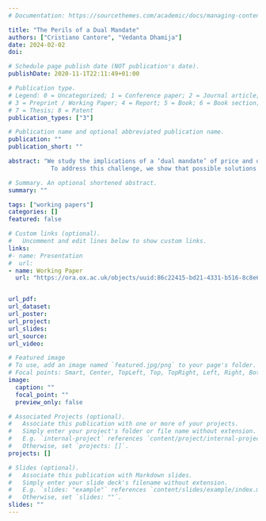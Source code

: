 ```yaml
---
# Documentation: https://sourcethemes.com/academic/docs/managing-content/

title: "The Perils of a Dual Mandate"
authors: ["Cristiano Cantore", "Vedanta Dhamija"]
date: 2024-02-02
doi:

# Schedule page publish date (NOT publication's date).
publishDate: 2020-11-1T22:11:49+01:00

# Publication type.
# Legend: 0 = Uncategorized; 1 = Conference paper; 2 = Journal article;
# 3 = Preprint / Working Paper; 4 = Report; 5 = Book; 6 = Book section;
# 7 = Thesis; 8 = Patent
publication_types: ["3"]

# Publication name and optional abbreviated publication name.
publication: ""
publication_short: ""

abstract: "We study the implications of a ‘dual mandate’ of price and output stability in a heterogeneous agent New Keynesian economy where fiscal policy is set in nominal terms. Specifically, the government controls the quantity of nominal debt, enabling price level determination independently of the interest rate trajectory Hagedorn (2021) . Our findings indicate that under an inflation-targeting regime, price level determinacy is often the exception than the norm when the central bank pursues a dual mandate.  The dynamics of government spending emerge as a crucial driver of this result.
            To address this challenge, we show that possible solutions include price level targeting and stabilizing consumption inequality."

# Summary. An optional shortened abstract.
summary: ""

tags: ["working papers"]
categories: []
featured: false

# Custom links (optional).
#   Uncomment and edit lines below to show custom links.
links:
#- name: Presentation
#  url:
- name: Working Paper
  url: "https://ora.ox.ac.uk/objects/uuid:86c22415-bd21-4331-b516-8c8e60df7845/files/szw12z734f"


url_pdf:
url_dataset:
url_poster:
url_project:
url_slides:
url_source:
url_video:

# Featured image
# To use, add an image named `featured.jpg/png` to your page's folder.
# Focal points: Smart, Center, TopLeft, Top, TopRight, Left, Right, BottomLeft, Bottom, BottomRight.
image:
  caption: ""
  focal_point: ""
  preview_only: false

# Associated Projects (optional).
#   Associate this publication with one or more of your projects.
#   Simply enter your project's folder or file name without extension.
#   E.g. `internal-project` references `content/project/internal-project/index.md`.
#   Otherwise, set `projects: []`.
projects: []

# Slides (optional).
#   Associate this publication with Markdown slides.
#   Simply enter your slide deck's filename without extension.
#   E.g. `slides: "example"` references `content/slides/example/index.md`.
#   Otherwise, set `slides: ""`.
slides: ""
---
```

